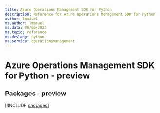 ```yaml
---
title: Azure Operations Management SDK for Python
description: Reference for Azure Operations Management SDK for Python
author: lmazuel
ms.author: lmazuel
ms.data: 06/05/2023
ms.topic: reference
ms.devlang: python
ms.service: operationsmanagement
---
```

# Azure Operations Management SDK for Python - preview
## Packages - preview
[!INCLUDE [packages](operations-management-index.md)]
